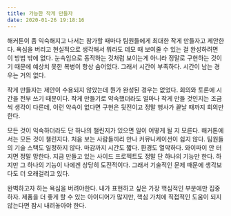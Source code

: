 ```yaml
---
title: 가능한 작게 만들자
date: 2020-01-26 19:18:16
---
```

해커톤이 좀 익숙해지고 나서는 참가할 때마다 팀원들에게 최대한 작게 만들자고 제안한다. 욕심을 버리고 현실적으로 생각해서 뭐라도 데모 때 보여줄 수 있는 걸 완성하려면 이 방법 밖에 없다. 눈속임으로 동작하는 것처럼 보이는게 아니라 정말로 구현하는 것이기 때문에 예상치 못한 복병이 항상 숨어있다. 그래서 시간이 부족하다. 시간이 남는 경우는 거의 없다.

작게 만들자는 제안이 수용되지 않았는데 뭔가 완성된 경우는 없었다. 회의와 토론에 시간을 전부 쓰기 때문이다. 작게 만들기로 약속했더라도 얼마나 작게 만들 것인지는 조금씩 생각이 다른데, 이런 약속이 없다면 구현은 뒷전이고 정말 행사가 끝날 때까지 회의만 한다.

모든 것이 익숙하더라도 단 하나의 챌린지가 있으면 일이 어떻게 될 지 모른다. 해커톤에서는 모든 것이 챌린지다. 처음 보는 사람들끼리 만나 커뮤니케이션이 쉽지 않다. 팀원들의 기술 스택도 일정하지 않다. 마감까지 시간도 짧다. 환경도 열악하다. 와이파이 안 터지면 정말 망한다. 지금 만들고 있는 사이드 프로젝트도 정말 단 하나의 기능만 한다. 하지만 그 하나의 기능이 나에겐 상당히 도전적이다. 그래서 기술적인 문제 때문에 생각보다도 더 오래걸리고 있다.

완벽하고자 하는 욕심을 버려야한다. 내가 표현하고 싶은 가장 핵심적인 부분에만 집중하자. 제품을 더 좋게 할 수 있는 아이디어가 많지만, 핵심 가치에 직접적인 도움이 되지 않는다면 잠시 내려놓아야 한다. 